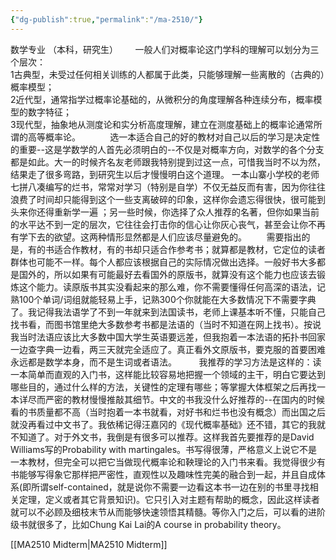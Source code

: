 ```yaml
---
{"dg-publish":true,"permalink":"/ma-2510/"}
---
```



数学专业 （本科，研究生）       一般人们对概率论这门学科的理解可以划分为三个层次：  
1古典型，未受过任何相关训练的人都属于此类，只能够理解一些离散的（古典的）概率模型；  
2近代型，通常指学过概率论基础的，从微积分的角度理解各种连续分布，概率模型的数字特征；  
3现代型，抽象地从测度论和实分析高度理解，建立在测度基础上的概率论通常所谓的高等概率论。
           选一本适合自己的好的教材对自己以后的学习是决定性的重要--这是学数学的人首先必须明白的--不仅是对概率方向，对数学的各个分支都是如此。大一的时候齐名友老师跟我特别提到过这一点，可惜我当时不以为然，结果走了很多弯路，到研究生以后才慢慢明白这个道理。 一本山寨小学校的老师七拼八凑编写的烂书，常常对学习（特别是自学）不仅无益反而有害，因为你往往浪费了时间却只能得到这个一些支离破碎的印象，这样你会遗忘得很快，很可能到头来你还得重新学一遍 ；另一些时候，你选择了众人推荐的名著，但你如果当前的水平达不到一定的层次，它往往会打击你的信心让你灰心丧气，甚至会让你不再有学下去的欲望。这两种情形显然都是人们应该尽量避免的。
          需要指出的是，有的书适合作教材，有的书却只适合作参考书；就算都是教材，它定位的读者群体也可能不一样。每个人都应该根据自己的实际情况做出选择。一般好书大多都是国外的，所以如果有可能最好去看国外的原版书，就算没有这个能力也应该去锻炼这个能力。读原版书其实没看起来的那么难，你不需要懂得任何高深的语法，记熟100个单词/词组就能轻易上手，记熟300个你就能在大多数情况下不需要字典了。我记得我法语学了不到一年就来到法国读书，老师上课基本听不懂，只能自己找书看，而图书馆里绝大多数参考书都是法语的（当时不知道在网上找书）。按说我当时法语应该比大多数中国大学生英语要远差，但我抱着一本法语的拓扑书回家一边查字典一边看，两三天就完全适应了。真正看外文原版书，要克服的首要困难永远都是数学本身，而不是生词或者语法。
         我推荐的学习方法是这样的：读一本简单而直观的入门书，这样能比较容易地把握一个领域的主干，明白它要达到哪些目的，通过什么样的方法，关键性的定理有哪些；等掌握大体框架之后再找一本详尽而严密的教材慢慢推敲其细节。中文的书我没什么好推荐的--在国内的时候看的书质量都不高（当时抱着一本书就看，对好书和烂书也没有概念）而出国之后就没再看过中文书了。我依稀记得汪嘉冈的《现代概率基础》还不错，其它的我就不知道了。对于外文书，我倒是有很多可以推荐。这样我首先要推荐的是David Williams写的Probability with martingales。书写得很薄，严格意义上说它不是一本教材，但完全可以把它当做现代概率论和鞅理论的入门书来看。我觉得很少有书能够写得象它那样把严密性，直观性以及趣味性完美的融合到一起，并且自成体系(即所谓self-contained，就是说你不需要一边看这本书一边在别的书里寻找相关定理，定义或者其它背景知识)。它只引入对主题有帮助的概念，因此这样读者就可以不必顾及细枝末节从而能够快速领悟其精髓。等你入门之后，可以看的进阶级书就很多了，比如Chung Kai Lai的A course in probability theory。

[[MA2510 Midterm\|MA2510 Midterm]]